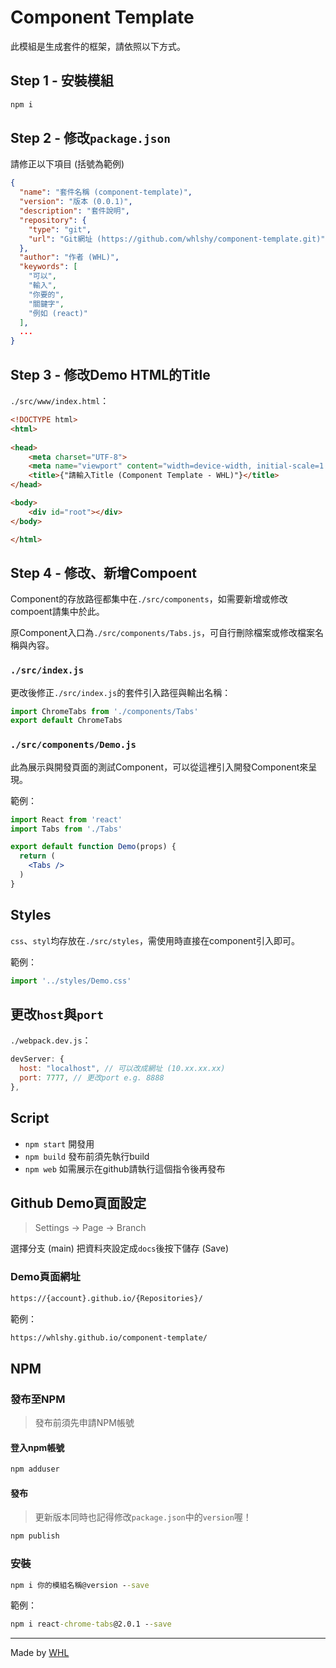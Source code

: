 # Component Template

此模組是生成套件的框架，請依照以下方式。

## Step 1 - 安裝模組

```cmd
npm i
```

## Step 2 - 修改`package.json`

請修正以下項目 (括號為範例)

```json
{
  "name": "套件名稱 (component-template)",
  "version": "版本 (0.0.1)",
  "description": "套件說明",
  "repository": {
    "type": "git",
    "url": "Git網址 (https://github.com/whlshy/component-template.git)"
  },
  "author": "作者 (WHL)",
  "keywords": [
    "可以",
    "輸入",
    "你要的",
    "關鍵字",
    "例如 (react)"
  ],
  ...
}
```

## Step 3 - 修改Demo HTML的Title

`./src/www/index.html`：

```html
<!DOCTYPE html>
<html>
    
<head>
    <meta charset="UTF-8">
    <meta name="viewport" content="width=device-width, initial-scale=1.0">
    <title>{"請輸入Title (Component Template - WHL)"}</title>
</head>

<body>
    <div id="root"></div>
</body>

</html>
```

## Step 4 - 修改、新增Compoent

Component的存放路徑都集中在`./src/components`，如需要新增或修改compoent請集中於此。

原Component入口為`./src/components/Tabs.js`，可自行刪除檔案或修改檔案名稱與內容。

### `./src/index.js`

更改後修正`./src/index.js`的套件引入路徑與輸出名稱：

```js
import ChromeTabs from './components/Tabs'
export default ChromeTabs
```

### `./src/components/Demo.js`

此為展示與開發頁面的測試Component，可以從這裡引入開發Component來呈現。

範例：

```jsx
import React from 'react'
import Tabs from './Tabs'

export default function Demo(props) {
  return (
    <Tabs />
  )
}
```

## Styles

`css`、`styl`均存放在`./src/styles`，需使用時直接在component引入即可。

範例：

```jsx
import '../styles/Demo.css'
```

## 更改`host`與`port`

`./webpack.dev.js`：

```js
devServer: {
  host: "localhost", // 可以改成網址 (10.xx.xx.xx)
  port: 7777, // 更改port e.g. 8888
},
```

## Script

- `npm start`
  開發用
- `npm build`
  發布前須先執行build
- `npm web`
  如需展示在github請執行這個指令後再發布

## Github Demo頁面設定

> Settings -> Page -> Branch

選擇分支 (main) 把資料夾設定成`docs`後按下儲存 (Save)

### Demo頁面網址

```cmd
https://{account}.github.io/{Repositories}/
```

範例：

```cmd
https://whlshy.github.io/component-template/
```

## NPM

### 發布至NPM

> 發布前須先申請NPM帳號

#### 登入npm帳號

```cmd
npm adduser
```

#### 發布

> 更新版本同時也記得修改`package.json`中的`version`喔！

```cmd
npm publish
```

### 安裝

```cmd
npm i 你的模組名稱@version --save
```

範例：

```cmd
npm i react-chrome-tabs@2.0.1 --save
```

---

Made by [WHL](https://github.com/whlshy)
